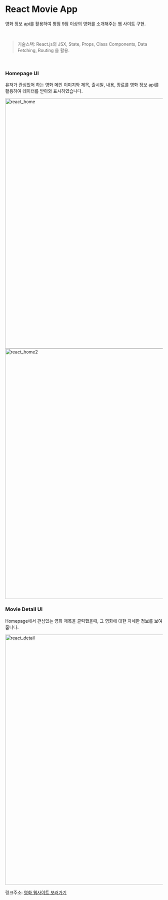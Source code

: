 # React Movie App

영화 정보 api를 활용하여 평점 9점 이상의 영화를 소개해주는 웹 사이트 구현.

<br/>

> 기술스택: React.js의 JSX, State, Props, Class Components, Data Fetching, Routing 을 활용.

<br/>

### Homepage UI

유저가 관심있어 하는 영화 메인 이미지와 제목, 출시일, 내용, 장르를 영화 정보 api를 활용하여 데이터를 받아와 표시하였습니다.

<img width="800" alt="react_home" src="https://user-images.githubusercontent.com/56289900/144780976-89cb6e48-6937-47de-adaf-dff6e59a9d1b.PNG">

<img width="800" alt="react_home2" src="https://user-images.githubusercontent.com/56289900/144780979-584815c5-89dc-4283-b20c-4a1d63765efb.PNG">

<br/>

### Movie Detail UI

Homepage에서 관심있는 영화 제목을 클릭했을때, 그 영화에 대한 자세한 정보를 보여줍니다.

<img width="800" alt="react_detail" src="https://user-images.githubusercontent.com/56289900/144780956-30143457-8131-4eb5-a852-d8a37a1b6bb9.PNG">

링크주소: <a href="https://myungwanpark.github.io/React-basic-project/" target="_blank" rel="follow">영화 웹사이트 보러가기</a>
